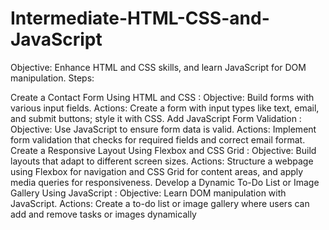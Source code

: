 # Intermediate-HTML-CSS-and-JavaScript
Objective:
 Enhance HTML and CSS skills, and learn JavaScript for DOM manipulation.
 Steps:

 Create a Contact Form Using HTML and CSS :
 Objective: Build forms with various input fields.
 Actions: Create a form with input types like text, email, and submit buttons; style it with CSS.
 Add JavaScript Form Validation :
 Objective: Use JavaScript to ensure form data is valid.
 Actions: Implement form validation that checks for required fields and correct email format.
 Create a Responsive Layout Using Flexbox and CSS Grid :
 Objective: Build layouts that adapt to different screen sizes.
 Actions: Structure a webpage using Flexbox for navigation and CSS Grid for
 content areas, and apply media queries for responsiveness.
 Develop a Dynamic To-Do List or Image Gallery Using JavaScript :
 Objective: Learn DOM manipulation with JavaScript.
 Actions: Create a to-do list or image gallery where users can add and remove tasks
 or images dynamically

